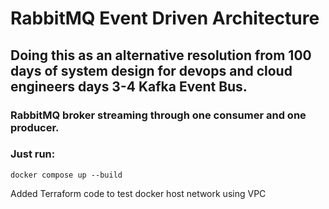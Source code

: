 # RabbitMQ Event Driven Architecture

## Doing this as an alternative resolution from 100 days of system design for devops and cloud engineers days 3-4 Kafka Event Bus.

### RabbitMQ broker streaming through one consumer and one producer.

### Just run:
```
docker compose up --build
```

Added Terraform code to test docker host network using VPC